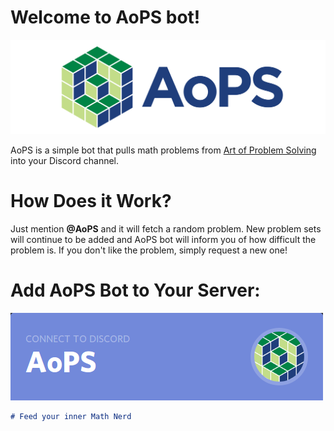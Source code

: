 # Welcome to AoPS bot!

![logo](https://raw.githubusercontent.com/aops-bot/aops-bot.github.io/master/img/aops-logo.png)

AoPS is a simple bot that pulls math problems from [Art of Problem Solving](https://artofproblemsolving.com) into your Discord channel.

# How Does it Work?

Just mention **@AoPS** and it will fetch a random problem. New problem sets will continue to be added and AoPS bot will inform you of how difficult the problem is. If you don't like the problem, simply request a new one!

# Add AoPS Bot to Your Server:

[![add-aops](https://raw.githubusercontent.com/aops-bot/aops-bot.github.io/master/img/aops-discord.png)](https://discordapp.com/oauth2/authorize?client_id=455784669300916224&permissions=0&scope=bot)

```markdown
# Feed your inner Math Nerd
```
